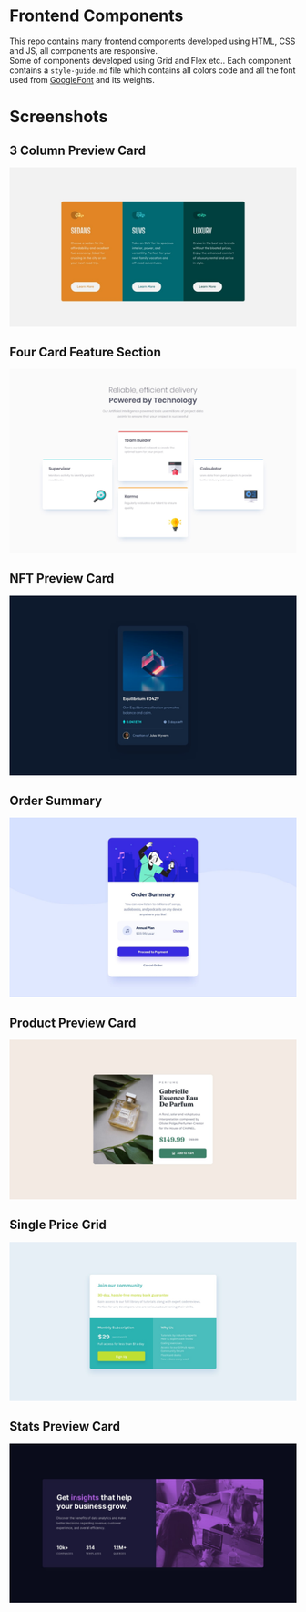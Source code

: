 # Frontend Components
This repo contains many frontend components developed using HTML, CSS and JS, all components are responsive.
<br/>
Some of components developed using Grid and Flex etc..
Each component contains a `style-guide.md` file which contains all colors code and all the font used from [GoogleFont](https://fonts.google.com/) and its weights.

# Screenshots
## 3 Column Preview Card
![](3-column-preview-card-component/design/desktop-design.jpg)

## Four Card Feature Section
![](four-card-feature-section/design/desktop-design.jpg)

## NFT Preview Card
![](nft-preview-card-component/design/desktop-design.jpg)

## Order Summary
![](order-summary-component/design/desktop-design.jpg)

## Product Preview Card
![](product-preview-card-componentproduct-preview-card-component/design/desktop-design.jpg)

## Single Price Grid
![](single-price-grid-component/design/desktop-design.jpg)

## Stats Preview Card
![](stats-preview-card-component/design/desktop-design.jpg)

